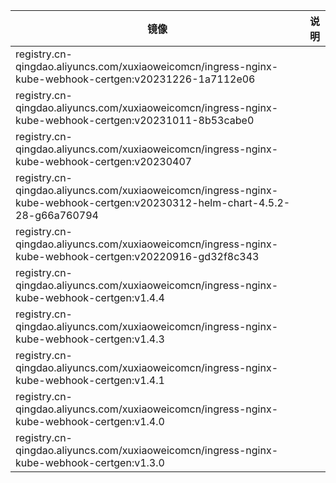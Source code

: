 
| 镜像                                                                                                                          | 说明 |
|-----------------------------------------------------------------------------------------------------------------------------|----|
| registry.cn-qingdao.aliyuncs.com/xuxiaoweicomcn/ingress-nginx-kube-webhook-certgen:v20231226-1a7112e06                      |    |
| registry.cn-qingdao.aliyuncs.com/xuxiaoweicomcn/ingress-nginx-kube-webhook-certgen:v20231011-8b53cabe0                      |    |
| registry.cn-qingdao.aliyuncs.com/xuxiaoweicomcn/ingress-nginx-kube-webhook-certgen:v20230407                                |    |
| registry.cn-qingdao.aliyuncs.com/xuxiaoweicomcn/ingress-nginx-kube-webhook-certgen:v20230312-helm-chart-4.5.2-28-g66a760794 |    |
| registry.cn-qingdao.aliyuncs.com/xuxiaoweicomcn/ingress-nginx-kube-webhook-certgen:v20220916-gd32f8c343                     |    |
| registry.cn-qingdao.aliyuncs.com/xuxiaoweicomcn/ingress-nginx-kube-webhook-certgen:v1.4.4                                   |    |
| registry.cn-qingdao.aliyuncs.com/xuxiaoweicomcn/ingress-nginx-kube-webhook-certgen:v1.4.3                                   |    |
| registry.cn-qingdao.aliyuncs.com/xuxiaoweicomcn/ingress-nginx-kube-webhook-certgen:v1.4.1                                   |    |
| registry.cn-qingdao.aliyuncs.com/xuxiaoweicomcn/ingress-nginx-kube-webhook-certgen:v1.4.0                                   |    |
| registry.cn-qingdao.aliyuncs.com/xuxiaoweicomcn/ingress-nginx-kube-webhook-certgen:v1.3.0                                   |    |
